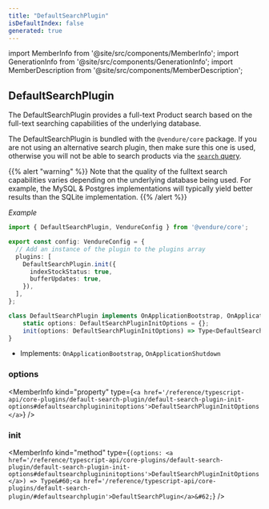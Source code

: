 ```yaml
---
title: "DefaultSearchPlugin"
isDefaultIndex: false
generated: true
---
```

<!-- This file was generated from the Vendure source. Do not modify. Instead, re-run the "docs:build" script -->
import MemberInfo from '@site/src/components/MemberInfo';
import GenerationInfo from '@site/src/components/GenerationInfo';
import MemberDescription from '@site/src/components/MemberDescription';


## DefaultSearchPlugin

<GenerationInfo sourceFile="packages/core/src/plugin/default-search-plugin/default-search-plugin.ts" sourceLine="69" packageName="@vendure/core" />

The DefaultSearchPlugin provides a full-text Product search based on the full-text searching capabilities of the
underlying database.

The DefaultSearchPlugin is bundled with the `@vendure/core` package. If you are not using an alternative search
plugin, then make sure this one is used, otherwise you will not be able to search products via the
[`search` query](/reference/graphql-api/shop/queries#search).

{{% alert "warning" %}}
Note that the quality of the fulltext search capabilities varies depending on the underlying database being used. For example,
the MySQL & Postgres implementations will typically yield better results than the SQLite implementation.
{{% /alert %}}

*Example*

```ts
import { DefaultSearchPlugin, VendureConfig } from '@vendure/core';

export const config: VendureConfig = {
  // Add an instance of the plugin to the plugins array
  plugins: [
    DefaultSearchPlugin.init({
      indexStockStatus: true,
      bufferUpdates: true,
    }),
  ],
};
```

```ts title="Signature"
class DefaultSearchPlugin implements OnApplicationBootstrap, OnApplicationShutdown {
    static options: DefaultSearchPluginInitOptions = {};
    init(options: DefaultSearchPluginInitOptions) => Type<DefaultSearchPlugin>;
}
```
* Implements: <code>OnApplicationBootstrap</code>, <code>OnApplicationShutdown</code>



<div className="members-wrapper">

### options

<MemberInfo kind="property" type={`<a href='/reference/typescript-api/core-plugins/default-search-plugin/default-search-plugin-init-options#defaultsearchplugininitoptions'>DefaultSearchPluginInitOptions</a>`}   />


### init

<MemberInfo kind="method" type={`(options: <a href='/reference/typescript-api/core-plugins/default-search-plugin/default-search-plugin-init-options#defaultsearchplugininitoptions'>DefaultSearchPluginInitOptions</a>) => Type&#60;<a href='/reference/typescript-api/core-plugins/default-search-plugin/#defaultsearchplugin'>DefaultSearchPlugin</a>&#62;`}   />




</div>
